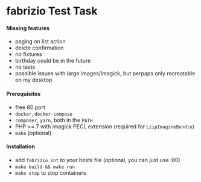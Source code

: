 fabrizio Test Task
========

#### Missing features

- paging on list action
- delete confirmation
- no fixtures 
- birthday could be in the future
- no tests
- possible issues with large images/imagick, but perpaps only recreatable on my desktop

#### Prerequisites

- free 80 port
- `docker`, `docker-compose`
- `composer`, `yarn`, both in the `PATH`
- PHP >= 7 with imagick PECL extension (required for `LiipImagineBundle`)
- `make` (optional)

#### Installation

- add `fabrizio.int` to your hosts file (optional, you can just use :80)
- `make build && make run`
- `make stop` to stop containers